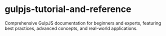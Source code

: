 # gulpjs-tutorial-and-reference
Comprehensive GulpJS documentation for beginners and experts, featuring best practices, advanced concepts, and real-world applications.
